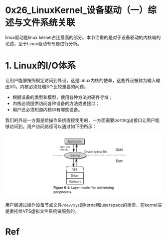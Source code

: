 # 0x26_LinuxKernel_设备驱动（一）综述与文件系统关联
linux驱动是linux kernel占比最高的部分。本节注重的是对于设备驱动的内核端的论述，至于Linux驱动有专题进行分析。

# 1. Linux的I/O体系
让用户能够按照规定访问到外设，这是Linux内核的使命，这些外设被称为输入输出I/O。内核必须处理3个比较重要的问题。
* 根据设备的类型和模型，使用各种方法对硬件寻址；
* 内核必须提供访问各种设备的方法或者接口；
* 用户还必须知道内核中有哪些设备。

我们的外设一方面是给操作系统直接使用的，一方面需要porting出接口让用户能够访问到。用户访问路径可以通过如下图所示：

![](https://raw.githubusercontent.com/carloscn/images/main/typora20220812184137.png)

用户层通过操作设备节点文件`/dev/xyz`是kernel和userspace的桥梁，在kernel端是委托给VFS虚拟文件系统做服务的。









# Ref
[^1]:[]()
[^2]:[]()
[^3]:[]()
[^4]:[]()
[^5]:[]()
[^6]:[]()
[^7]:[]()
[^8]:[]()
[^9]:[]()
[^10]:[]()
[^11]:[]()
[^12]:[]()
[^13]:[]()
[^14]:[]()
[^15]:[]()
[^16]:[]()
[^17]:[]()
[^18]:[]()
[^19]:[]()
[^20]:[]()